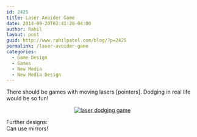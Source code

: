 ```yaml
---
id: 2425
title: Laser Avoider Game
date: 2014-09-20T02:41:28-04:00
author: Rahil
layout: post
guid: http://www.rahilpatel.com/blog/?p=2425
permalink: /laser-avoider-game
categories:
  - Game Design
  - Games
  - New Media
  - New Media Design
---
```

There should be games with moving lasers [pointers]. Dodging in real life would be so fun!

<div style="text-align: center;">
  <a href="http://www.rahilpatel.com/blog/wp-content/uploads/2014/09/laser-dodging-game.svg"><img class="alignnone size-large wp-image-2426" src="http://www.rahilpatel.com/blog/wp-content/uploads/2014/09/laser-dodging-game.svg" alt="laser dodging game" /></a>
</div>

Further designs:  
Can use mirrors!